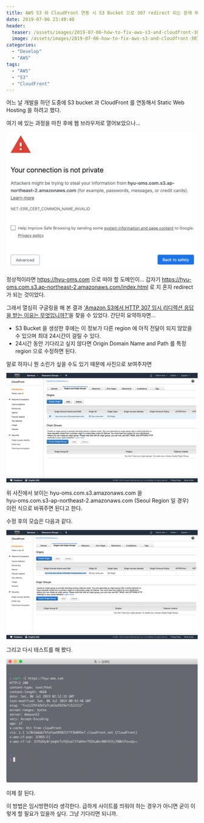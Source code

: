 ```yaml
---
title: AWS S3 와 CloudFront 연동 시 S3 Bucket 으로 307 redirect 되는 문제 해결
date: 2019-07-06 23:49:40
header:
  teaser: /assets/images/2019-07-06-how-to-fix-aws-s3-and-cloudfront-307-issue/curl-request.png
  image: /assets/images/2019-07-06-how-to-fix-aws-s3-and-cloudfront-307-issue/curl-request.png
categories:
  - "Develop"
  - "AWS"
tags:
  - "AWS"
  - "S3"
  - "CloudFront"
---
```


어느 날 개발을 하던 도중에 S3 bucket 과 CloudFront 를 연동해서 Static Web Hosting 을 하려고 했다.

여기 에 있는 과정을 마친 후에 웹 브라우저로 열어보았으나...

<!-- more -->

![?!?!](/assets/images/2019-07-06-how-to-fix-aws-s3-and-cloudfront-307-issue/web-browser.png)

정상적이라면 https://hyu-oms.com 으로 떠야 할 도메인이... 
갑자기 https://hyu-oms.com.s3.ap-northeast-2.amazonaws.com/index.html 로 지 혼자 redirect 가 되는 것이었다.

그래서 열심히 구글링을 해 본 결과 [‘Amazon S3에서 HTTP 307 임시 리디렉션 응답을 받는 이유는 무엇입니까?’](https://aws.amazon.com/ko/premiumsupport/knowledge-center/s3-http-307-response/)을 찾을 수 있었다.
간단히 요약하자면…

- S3 Bucket 을 생성한 후에는 이 정보가 다른 region 에 아직 전달이 되지 않았을 수 있으며 최대 24시간이 걸릴 수 있다.
- 24시간 동안 기다리고 싶지 않다면 Origin Domain Name and Path 를 특정 region 으로 수정하면 된다.

말로 하자니 뭔 소린가 싶을 수도 있기 때문에 사진으로 보여주자면

![CloudFront Setup](/assets/images/2019-07-06-how-to-fix-aws-s3-and-cloudfront-307-issue/cloudfront-setup.png)

위 사진에서 보이는 hyu-oms.com.s3.amazonaws.com 을  
hyu-oms.com.s3-ap-northeast-2.amazonaws.com (Seoul Region 일 경우)  
이런 식으로 바꿔주면 된다고 한다.

수정 후의 모습은 다음과 같다.

![수정 후](/assets/images/2019-07-06-how-to-fix-aws-s3-and-cloudfront-307-issue/after-setup-changed.png)

그리고 다시 테스트를 해 봤다.

![수정 결과](/assets/images/2019-07-06-how-to-fix-aws-s3-and-cloudfront-307-issue/fixed.png)

이제 잘 된다.

이 방법은 임시방편이라 생각한다. 급하게 사이트를 띄워야 하는 경우가 아니면 굳이 이렇게 할 필요가 있을까 싶다. 그냥 기다리면 되니까.
